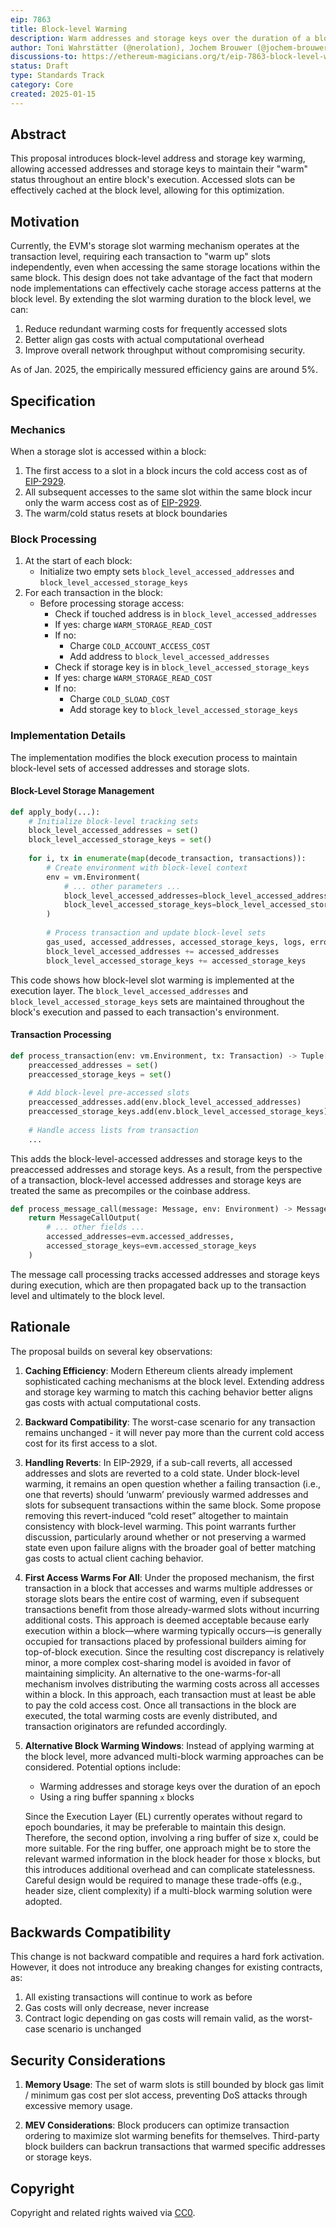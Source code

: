 ```yaml
---
eip: 7863
title: Block-level Warming
description: Warm addresses and storage keys over the duration of a block
author: Toni Wahrstätter (@nerolation), Jochem Brouwer (@jochem-brouwer), Alex Stokes (@ralexstokes), Ansgar Dietrichs (@adietrichs), Yoav Weiss (@yoavw), Alex Forshtat (@forshtat)
discussions-to: https://ethereum-magicians.org/t/eip-7863-block-level-warming/22572
status: Draft
type: Standards Track
category: Core
created: 2025-01-15
---
```


## Abstract

This proposal introduces block-level address and storage key warming, allowing accessed addresses and storage keys to maintain their "warm" status throughout an entire block's execution. Accessed slots can be effectively cached at the block level, allowing for this optimization.

## Motivation

Currently, the EVM's storage slot warming mechanism operates at the transaction level, requiring each transaction to "warm up" slots independently, even when accessing the same storage locations within the same block. This design does not take advantage of the fact that modern node implementations can effectively cache storage access patterns at the block level. By extending the slot warming duration to the block level, we can:

1. Reduce redundant warming costs for frequently accessed slots
2. Better align gas costs with actual computational overhead
3. Improve overall network throughput without compromising security.

As of Jan. 2025, the empirically messured efficiency gains are around 5%.


## Specification

### Mechanics

When a storage slot is accessed within a block:

1. The first access to a slot in a block incurs the cold access cost as of [EIP-2929](./eip-2929.md).
2. All subsequent accesses to the same slot within the same block incur only the warm access cost as of [EIP-2929](./eip-2929.md).
3. The warm/cold status resets at block boundaries

### Block Processing

1. At the start of each block:
   * Initialize two empty sets `block_level_accessed_addresses` and `block_level_accessed_storage_keys`
2. For each transaction in the block:
   * Before processing storage access:
     * Check if touched address is in `block_level_accessed_addresses`
     * If yes: charge `WARM_STORAGE_READ_COST`
     * If no:
       * Charge `COLD_ACCOUNT_ACCESS_COST`
       * Add address to `block_level_accessed_addresses`
     * Check if storage key is in `block_level_accessed_storage_keys`
     * If yes: charge `WARM_STORAGE_READ_COST`
     * If no:
       * Charge `COLD_SLOAD_COST`
       * Add storage key to `block_level_accessed_storage_keys`
    

### Implementation Details

The implementation modifies the block execution process to maintain block-level sets of accessed addresses and storage slots. 

#### Block-Level Storage Management

```python
def apply_body(...):
    # Initialize block-level tracking sets
    block_level_accessed_addresses = set()
    block_level_accessed_storage_keys = set()
    
    for i, tx in enumerate(map(decode_transaction, transactions)):
        # Create environment with block-level context
        env = vm.Environment(
            # ... other parameters ...
            block_level_accessed_addresses=block_level_accessed_addresses,
            block_level_accessed_storage_keys=block_level_accessed_storage_keys
        )
        
        # Process transaction and update block-level sets
        gas_used, accessed_addresses, accessed_storage_keys, logs, error = process_transaction(env, tx)
        block_level_accessed_addresses += accessed_addresses
        block_level_accessed_storage_keys += accessed_storage_keys
```

This code shows how block-level slot warming is implemented at the execution layer. The `block_level_accessed_addresses` and `block_level_accessed_storage_keys` sets are maintained throughout the block's execution and passed to each transaction's environment.

#### Transaction Processing

```python
def process_transaction(env: vm.Environment, tx: Transaction) -> Tuple[Uint, Tuple[Log, ...], Optional[Exception]]:
    preaccessed_addresses = set()
    preaccessed_storage_keys = set()
    
    # Add block-level pre-accessed slots
    preaccessed_addresses.add(env.block_level_accessed_addresses)
    preaccessed_storage_keys.add(env.block_level_accessed_storage_keys)
    
    # Handle access lists from transaction
    ...
```

This adds the block-level-accessed addresses and storage keys to the preaccessed addresses and storage keys.
As a result, from the perspective of a transaction, block-level accessed addresses and storage keys are treated the same as precompiles or the coinbase address.

```python
def process_message_call(message: Message, env: Environment) -> MessageCallOutput:
    return MessageCallOutput(
        # ... other fields ...
        accessed_addresses=evm.accessed_addresses,
        accessed_storage_keys=evm.accessed_storage_keys
    )
```

The message call processing tracks accessed addresses and storage keys during execution, which are then propagated back up to the transaction level and ultimately to the block level.

## Rationale

The proposal builds on several key observations:

1. **Caching Efficiency**: Modern Ethereum clients already implement sophisticated caching mechanisms at the block level. Extending address and storage key warming to match this caching behavior better aligns gas costs with actual computational costs.

2. **Backward Compatibility**: The worst-case scenario for any transaction remains unchanged - it will never pay more than the current cold access cost for its first access to a slot.

3. **Handling Reverts**: In EIP-2929, if a sub-call reverts, all accessed addresses and slots are reverted to a cold state. Under block-level warming, it remains an open question whether a failing transaction (i.e., one that reverts) should ‘unwarm’ previously warmed addresses and slots for subsequent transactions within the same block. Some propose removing this revert-induced “cold reset” altogether to maintain consistency with block-level warming. This point warrants further discussion, particularly around whether or not preserving a warmed state even upon failure aligns with the broader goal of better matching gas costs to actual client caching behavior.


4. **First Access Warms For All**: Under the proposed mechanism, the first transaction in a block that accesses and warms multiple addresses or storage slots bears the entire cost of warming, even if subsequent transactions benefit from those already-warmed slots without incurring additional costs. This approach is deemed acceptable because early execution within a block—where warming typically occurs—is generally occupied for transactions placed by professional builders aiming for top-of-block execution. Since the resulting cost discrepancy is relatively minor, a more complex cost-sharing model is avoided in favor of maintaining simplicity.
An alternative to the one-warms-for-all mechanism involves distributing the warming costs across all accesses within a block. In this approach, each transaction must at least be able to pay the cold access cost. Once all transactions in the block are executed, the total warming costs are evenly distributed, and transaction originators are refunded accordingly.

5. **Alternative Block Warming Windows**: Instead of applying warming at the block level, more advanced multi-block warming approaches can be considered. Potential options include:
    * Warming addresses and storage keys over the duration of an epoch
    * Using a ring buffer spanning `x` blocks

    Since the Execution Layer (EL) currently operates without regard to epoch boundaries, it may be preferable to maintain this design. Therefore, the second option, involving a ring buffer of size x, could be more suitable. For the ring buffer, one approach might be to store the relevant warmed information in the block header for those x blocks, but this introduces additional overhead and can complicate statelessness. Careful design would be required to manage these trade-offs (e.g., header size, client complexity) if a multi-block warming solution were adopted.

## Backwards Compatibility

This change is not backward compatible and requires a hard fork activation. However, it does not introduce any breaking changes for existing contracts, as:

1. All existing transactions will continue to work as before
2. Gas costs will only decrease, never increase
3. Contract logic depending on gas costs will remain valid, as the worst-case scenario is unchanged

## Security Considerations

1. **Memory Usage**: The set of warm slots is still bounded by block gas limit / minimum gas cost per slot access, preventing DoS attacks through excessive memory usage.

3. **MEV Considerations**: Block producers can optimize transaction ordering to maximize slot warming benefits for themselves. Third-party block builders can backrun transactions that warmed specific addresses or storage keys.

## Copyright

Copyright and related rights waived via [CC0](../LICENSE.md).
